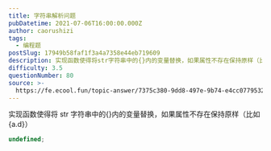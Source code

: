 ```yaml
---
title: 字符串解析问题
pubDatetime: 2021-07-06T16:00:00.000Z
author: caorushizi
tags:
  - 编程题
postSlug: 17949b58faf1f3a4a7358e44eb719609
description: 实现函数使得将str字符串中的{}内的变量替换，如果属性不存在保持原样（比如{a.d}）```typescriptundefined```
difficulty: 3.5
questionNumber: 80
source: >-
  https://fe.ecool.fun/topic-answer/7375c380-9dd8-497e-9b74-e4cc0779532c?orderBy=updateTime&order=desc&tagId=26
---
```


实现函数使得将 str 字符串中的{}内的变量替换，如果属性不存在保持原样（比如{a.d}）

```typescript
undefined;
```
